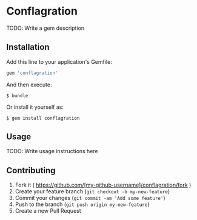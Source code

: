 # Conflagration

TODO: Write a gem description

## Installation

Add this line to your application's Gemfile:

```ruby
gem 'conflagration'
```

And then execute:

    $ bundle

Or install it yourself as:

    $ gem install conflagration

## Usage

TODO: Write usage instructions here

## Contributing

1. Fork it ( https://github.com/[my-github-username]/conflagration/fork )
2. Create your feature branch (`git checkout -b my-new-feature`)
3. Commit your changes (`git commit -am 'Add some feature'`)
4. Push to the branch (`git push origin my-new-feature`)
5. Create a new Pull Request
